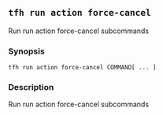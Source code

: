 ## `tfh run action force-cancel`

Run run action force-cancel subcommands

### Synopsis

    tfh run action force-cancel COMMAND[ ... ]

### Description

Run run action force-cancel subcommands

